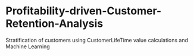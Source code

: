 # Profitability-driven-Customer-Retention-Analysis
Stratification of customers using CustomerLifeTime value calculations and Machine Learning
